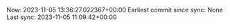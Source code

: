 Now: 2023-11-05 13:36:27.022367+00:00 Earliest commit since sync: None Last sync: 2023-11-05 11:09:42+00:00
